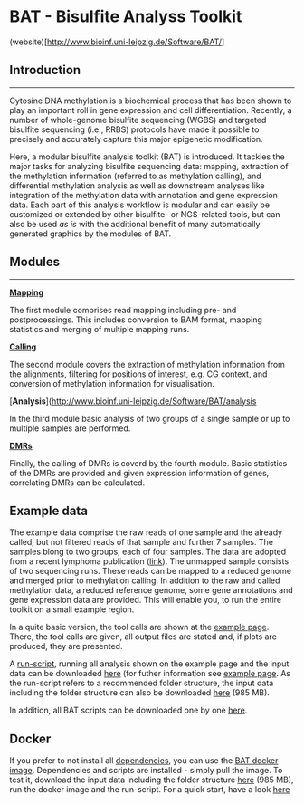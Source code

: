 # BAT - Bisulfite Analyss Toolkit
(website)[http://www.bioinf.uni-leipzig.de/Software/BAT/]

## Introduction
-------

Cytosine DNA methylation is a biochemical process that has been shown
to play an important roll in gene expression and cell
differentiation. Recently, a number of whole-genome bisulfite
sequencing (WGBS) and targeted bisulfite sequencing (i.e., RRBS)
protocols have made it possible to precisely and accurately capture
this major epigenetic modification.

Here, a modular bisulfite analysis toolkit (BAT) is introduced. It
tackles the major tasks for analyzing bisulfite sequencing data:
mapping, extraction of the methylation information (referred to as
methylation calling), and differential methylation analysis as well as
downstream analyses like integration of the methylation data with
annotation and gene expression data. Each part of this analysis
workflow is modular and can easily be customized or extended by other
bisulfite- or NGS-related tools, but can also be used *as is* with the
additional benefit of many automatically generated graphics by the
modules of BAT.


## Modules
-------
[**Mapping**](http://www.bioinf.uni-leipzig.de/Software/BAT/mapping)

The first module comprises read mapping including pre- and
postprocessings. This includes conversion to BAM format, mapping 
statistics and merging of multiple mapping runs.

[**Calling**](http://www.bioinf.uni-leipzig.de/Software/BAT/calling)

The second module covers the extraction of methylation information from 
the alignments, filtering for positions of interest, e.g. CG context, 
and conversion of methylation information for visualisation.

[**Analysis**](http://www.bioinf.uni-leipzig.de/Software/BAT/analysis

In the third module basic analysis of two groups of a single sample or 
up to multiple samples are performed.

[**DMRs**](http://www.bioinf.uni-leipzig.de/Software/BAT/dmrs)

Finally, the calling of DMRs is coverd by the fourth module. Basic statistics 
of the DMRs are provided and given expression information of genes, correlating 
DMRs can be calculated.

Example data
------------

The example data comprise the raw reads of one sample and the already
called, but not filtered reads of that sample and further 7
samples. The samples blong to two groups, each of four samples. The
data are adopted from a recent lymphoma publication
([link](http://www.nature.com/ng/journal/v47/n11/full/ng.3413.html)). The
unmapped sample consists of two sequencing runs. These reads can be
mapped to a reduced genome and merged prior to methylation calling. In
addition to the raw and called methylation data, a reduced reference
genome, some gene annotations and gene expression data are
provided. This will enable you, to run the entire toolkit on a
small example region.

In a quite basic version, the tool calls are shown at the [example
page](http://www.bioinf.uni-leipzig.de/Software/BAT/example). There, the tool calls are given, all output 
files are stated and, if plots are produced, they are presented.

A [run-script](http://www.bioinf.uni-leipzig.de/Software/BAT/scripts/v0.1/run_example.sh),
running all analysis shown on the example page and the input data can
be downloaded [here](http://www.bioinf.uni-leipzig.de/Software/BAT/BAT_example_input.tar.gz) (for futher information see 
[example page](http://www.bioinf.uni-leipzig.de/Software/BAT/example). As the run-script refers to a recommended folder 
structure, the input data including the folder structure can also be 
downloaded [here](http://www.bioinf.uni-leipzig.de/Software/BAT/BAT_example_structure.tar.gz) (985 MB).

In addition, all BAT scripts can be downloaded one by one [here](http://www.bioinf.uni-leipzig.de/Software/BAT/scripts/v0.1).

Docker
------------
If you prefer to not install all [dependencies](http://www.bioinf.uni-leipzig.de/Software/BAT/install), you can use the [BAT docker image](http://www.bioinf.uni-leipzig.de/Software/BAT/install.md/#docker). 
Dependencies and scripts are installed - simply pull the image. To test it, download 
the input data including the folder structure [here](http://www.bioinf.uni-leipzig.de/Software/BAT/BAT_example_structure.tar.gz) 
(985 MB), run the docker image and the run-script. For a quick start, have a look 
[here](install.md/#docker)
